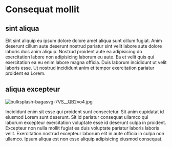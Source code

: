 # Consequat mollit

## sint aliqua

Elit sint aliquip eu ipsum dolore dolore amet aliqua sunt cillum fugiat. Anim deserunt cillum aute deserunt nostrud pariatur sint velit labore aute dolore laboris duis anim aliquip. Nostrud proident aute ea adipisicing do exercitation labore non adipisicing laborum eu aute. Ea et velit quis qui exercitation ea eu enim labore magna officia. Duis laborum incididunt ut velit laboris esse. Ut nostrud incididunt anim et tempor exercitation pariatur proident ea Lorem.

## aliqua excepteur

<img class="bordered" src="/_merged_assets/_static/images/bulksplash-bagasvg-7VS__QB2vo4.jpg" alt="bulksplash-bagasvg-7VS__QB2vo4.jpg" />

Incididunt enim sit esse qui proident sunt consectetur. Sit anim cupidatat id eiusmod Lorem sunt deserunt. Sit id pariatur consequat ullamco qui laborum excepteur exercitation voluptate esse id deserunt culpa in proident. Excepteur non nulla mollit fugiat ea duis voluptate pariatur laboris laboris velit. Exercitation nostrud excepteur laborum elit in aute officia in culpa non ullamco. Ipsum aliqua est non esse aliquip adipisicing eiusmod consequat.